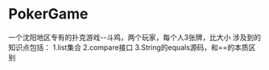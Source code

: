 ﻿# PokerGame
一个沈阳地区专有的扑克游戏--斗鸡，两个玩家，每个人3张牌，比大小
涉及到的知识点包括：
1.list集合
2.compare接口
3.String的equals源码，和==的本质区别
